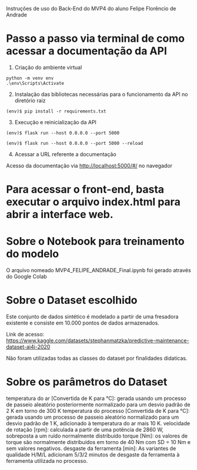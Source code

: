 Instruções de uso do Back-End do MVP4 do aluno Felipe Florêncio de Andrade


# Passo a passo via terminal de como acessar a documentação  da API 

1. Criação do ambiente virtual

```
python -m venv env
.\env\Scripts\Activate
```

2. Instalação das bibliotecas necessárias para o funcionamento da API no diretório raiz

```
(env)$ pip install -r requirements.txt
```

3. Execução e reinicialização da API

```
(env)$ flask run --host 0.0.0.0 --port 5000
```

```
(env)$ flask run --host 0.0.0.0 --port 5000 --reload
```

4. Acessar a URL referente a documentação

Acesso da documentação via [http://localhost:5000/#/](http://localhost:5000/#/) no navegador 


# Para acessar o front-end, basta executar o arquivo index.html para abrir a interface web.


# Sobre o Notebook para treinamento do modelo

O arquivo nomeado MVP4_FELIPE_ANDRADE_Final.ipynb foi gerado através do Google Colab

# Sobre o Dataset escolhido

Este conjunto de dados sintético é modelado a partir de uma fresadora existente e consiste em 10.000 pontos de dados armazenados.

Link de acesso: https://www.kaggle.com/datasets/stephanmatzka/predictive-maintenance-dataset-ai4i-2020

Não foram utilizadas todas as classes do dataset por finalidades didaticas.

# Sobre os parâmetros do Dataset

temperatura do ar [Convertida de K para °C]: gerada usando um processo de passeio aleatório posteriormente normalizado para um desvio padrão de 2 K em torno de 300 K
temperatura do processo [Convertida de K para °C]: gerada usando um processo de passeio aleatório normalizado para um desvio padrão de 1 K, adicionado à temperatura do ar mais 10 K.
velocidade de rotação [rpm]: calculada a partir de uma potência de 2860 W, sobreposta a um ruído normalmente distribuído
torque [Nm]: os valores de torque são normalmente distribuídos em torno de 40 Nm com SD = 10 Nm e sem valores negativos.
desgaste da ferramenta [min]: As variantes de qualidade H/M/L adicionam 5/3/2 minutos de desgaste da ferramenta à ferramenta utilizada no processo.



